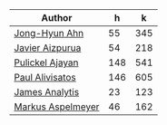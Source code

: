 | Author | h | k |
|--------|---|---|
| [Jong-Hyun Ahn](https://publons.com/researcher/2228321/jong-hyun-ahn/) | 55 | 345 |
| [Javier Aizpurua](https://publons.com/researcher/1331876/javier-aizpurua/) | 54 | 218 |
| [Pulickel Ajayan](http://bit.ly/2ZmkAhq) | 148 | 541 |
| [Paul Alivisatos](https://publons.com/researcher/2342530/paul-alivisatos/) | 146 | 605 |
| [James Analytis](http://bit.ly/2ZiGemZ) | 23 | 123 |
| [Markus Aspelmeyer](https://publons.com/researcher/2153264/markus-aspelmeyer/) | 46 | 162 |
